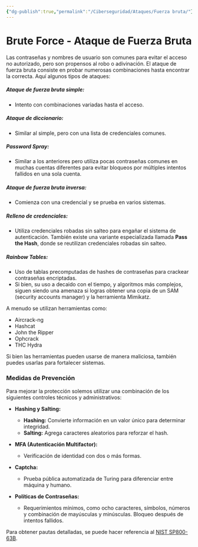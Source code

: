 ```yaml
---
{"dg-publish":true,"permalink":"/Ciberseguridad/Ataques/Fuerza bruta/"}
---
```


# Brute Force - Ataque de Fuerza Bruta

Las contraseñas y nombres de usuario son comunes para evitar el acceso no autorizado, pero son propensos al robo o adivinación. El ataque de fuerza bruta consiste en probar numerosas combinaciones hasta encontrar la correcta. Aquí algunos tipos de ataques:

##### **Ataque de fuerza bruta simple:**
- Intento con combinaciones variadas hasta el acceso.
##### **Ataque de diccionario:**
- Similar al simple, pero con una lista de credenciales comunes.
##### **Password Spray:**
- Similar a los anteriores pero utiliza pocas contraseñas comunes en muchas cuentas diferentes para evitar bloqueos por múltiples intentos fallidos en una sola cuenta.
##### **Ataque de fuerza bruta inversa:**
- Comienza con una credencial y se prueba en varios sistemas.
##### **Relleno de credenciales:**
- Utiliza credenciales robadas sin salteo para engañar el sistema de autenticación. También existe una variante especializada llamada **Pass the Hash**, donde se reutilizan credenciales robadas sin salteo.
##### **Rainbow Tables:**
- Uso de tablas precomputadas de hashes de contraseñas para crackear contraseñas encriptadas.
- Si bien, su uso a decaido con el tiempo, y algoritmos más complejos, siguen siendo una amenaza si logras obtener una copia de un SAM (security accounts manager) y la herramienta Mimikatz.

A menudo se utilizan herramientas como:
- Aircrack-ng
- Hashcat
- John the Ripper
- Ophcrack
- THC Hydra

Si bien las herramientas pueden usarse de manera maliciosa, también puedes usarlas para fortalecer sistemas. 

### Medidas de Prevención

Para mejorar la protección solemos utilizar una combinación de los siguientes controles técnicos y administrativos:

- **Hashing y Salting:**
    - **Hashing:** Convierte información en un valor único para determinar integridad.
    - **Salting:** Agrega caracteres aleatorios para reforzar el hash.

- **MFA (Autenticación Multifactor):**
    - Verificación de identidad con dos o más formas.

- **Captcha:**
    - Prueba pública automatizada de Turing para diferenciar entre máquina y humano.

- **Políticas de Contraseñas:**
    - Requerimientos mínimos, como ocho caracteres, símbolos, números y combinación de mayúsculas y minúsculas. Bloqueo después de intentos fallidos.
  
Para obtener pautas detalladas, se puede hacer referencia al [NIST SP800-63B](https://nvlpubs.nist.gov/nistpubs/SpecialPublications/NIST.SP.800-63b.pdf).